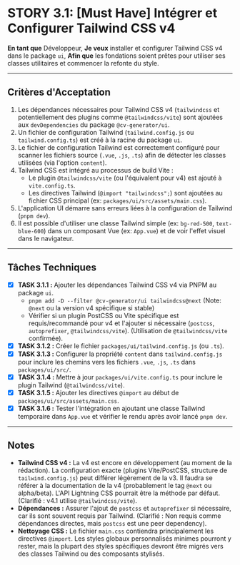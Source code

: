# STORY 3.1: [Must Have] Intégrer et Configurer Tailwind CSS v4

**En tant que** Développeur,
**Je veux** installer et configurer Tailwind CSS v4 dans le package `ui`,
**Afin que** les fondations soient prêtes pour utiliser ses classes utilitaires et commencer la refonte du style.

---

## Critères d'Acceptation

1.  Les dépendances nécessaires pour Tailwind CSS v4 (`tailwindcss` et potentiellement des plugins comme `@tailwindcss/vite`) sont ajoutées aux `devDependencies` du package `@cv-generator/ui`.
2.  Un fichier de configuration Tailwind (`tailwind.config.js` ou `tailwind.config.ts`) est créé à la racine du package `ui`.
3.  Le fichier de configuration Tailwind est correctement configuré pour scanner les fichiers source (`.vue`, `.js`, `.ts`) afin de détecter les classes utilisées (via l'option `content`).
4.  Tailwind CSS est intégré au processus de build Vite :
    *   Le plugin `@tailwindcss/vite` (ou l'équivalent pour v4) est ajouté à `vite.config.ts`.
    *   Les directives Tailwind (`@import "tailwindcss";`) sont ajoutées au fichier CSS principal (ex: `packages/ui/src/assets/main.css`).
5.  L'application UI démarre sans erreurs liées à la configuration de Tailwind (`pnpm dev`).
6.  Il est possible d'utiliser une classe Tailwind simple (ex: `bg-red-500`, `text-blue-600`) dans un composant Vue (ex: `App.vue`) et de voir l'effet visuel dans le navigateur.

---

## Tâches Techniques

-   [X] **TASK 3.1.1 :** Ajouter les dépendances Tailwind CSS v4 via PNPM au package `ui`.
    *   `pnpm add -D --filter @cv-generator/ui tailwindcss@next` (Note: `@next` ou la version v4 spécifique si stable)
    *   Vérifier si un plugin PostCSS ou Vite spécifique est requis/recommandé pour v4 et l'ajouter si nécessaire (`postcss`, `autoprefixer`, `@tailwindcss/vite`). (Utilisation de `@tailwindcss/vite` confirmée).
-   [X] **TASK 3.1.2 :** Créer le fichier `packages/ui/tailwind.config.js` (ou `.ts`).
-   [X] **TASK 3.1.3 :** Configurer la propriété `content` dans `tailwind.config.js` pour inclure les chemins vers les fichiers `.vue`, `.js`, `.ts` dans `packages/ui/src/`.
-   [X] **TASK 3.1.4 :** Mettre à jour `packages/ui/vite.config.ts` pour inclure le plugin Tailwind (`@tailwindcss/vite`).
-   [X] **TASK 3.1.5 :** Ajouter les directives `@import` au début de `packages/ui/src/assets/main.css`.
-   [X] **TASK 3.1.6 :** Tester l'intégration en ajoutant une classe Tailwind temporaire dans `App.vue` et vérifier le rendu après avoir lancé `pnpm dev`.

---

## Notes

-   **Tailwind CSS v4 :** La v4 est encore en développement (au moment de la rédaction). La configuration exacte (plugins Vite/PostCSS, structure de `tailwind.config.js`) peut différer légèrement de la v3. Il faudra se référer à la documentation de la v4 (probablement le tag `@next` ou alpha/beta). L'API Lightning CSS pourrait être la méthode par défaut. (Clarifié : v4.1 utilise `@tailwindcss/vite`).
-   **Dépendances :** Assurer l'ajout de `postcss` et `autoprefixer` si nécessaire, car ils sont souvent requis par Tailwind. (Clarifié : Non requis comme dépendances directes, mais `postcss` est une peer dependency).
-   **Nettoyage CSS :** Le fichier `main.css` contiendra principalement les directives `@import`. Les styles globaux personnalisés minimes pourront y rester, mais la plupart des styles spécifiques devront être migrés vers des classes Tailwind ou des composants stylisés. 